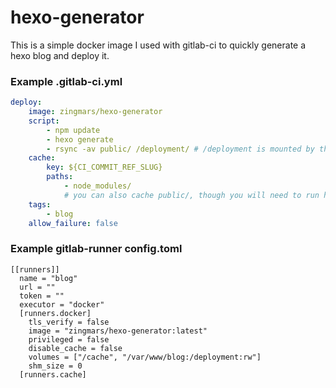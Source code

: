 hexo-generator
===

This is a simple docker image I used with gitlab-ci to quickly generate a hexo blog and deploy it.

### Example .gitlab-ci.yml

``` yaml
deploy:
    image: zingmars/hexo-generator
    script:
        - npm update
        - hexo generate
        - rsync -av public/ /deployment/ # /deployment is mounted by the runner running this task. You can also use hexo's inbuilt deployment methods.
    cache:
        key: ${CI_COMMIT_REF_SLUG}
        paths:
            - node_modules/
            # you can also cache public/, though you will need to run hexo clean if you change plugins (themes) etc. around.
    tags:
        - blog
    allow_failure: false
```

### Example gitlab-runner config.toml

```
[[runners]]
  name = "blog"
  url = ""
  token = ""
  executor = "docker"
  [runners.docker]
    tls_verify = false
    image = "zingmars/hexo-generator:latest"
    privileged = false
    disable_cache = false
    volumes = ["/cache", "/var/www/blog:/deployment:rw"]
    shm_size = 0
  [runners.cache]
```
